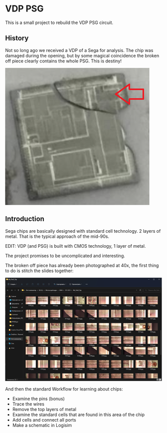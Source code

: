 # VDP PSG

This is a small project to rebuild the VDP PSG circuit.

## History

Not so long ago we received a VDP of a Sega for analysis. The chip was damaged during the opening, but by some magical coincidence the broken off piece clearly contains the whole PSG. This is destiny!

![vdp-damaged-chip](/imgstore/vdp-damaged-chip.png)

## Introduction

Sega chips are basically designed with standard cell technology. 2 layers of metal. That is the typical approach of the mid-90s.

EDIT: VDP (and PSG) is built with CMOS technology, 1 layer of metal.

The project promises to be uncomplicated and interesting.

The broken off piece has already been photographed at 40x, the first thing to do is stitch the slides together:

![vdp-slides](/imgstore/vdp-slides.png)

And then the standard Workflow for learning about chips:
- Examine the pins (bonus)
- Trace the wires
- Remove the top layers of metal
- Examine the standard cells that are found in this area of the chip
- Add cells and connect all ports
- Make a schematic in Logisim
